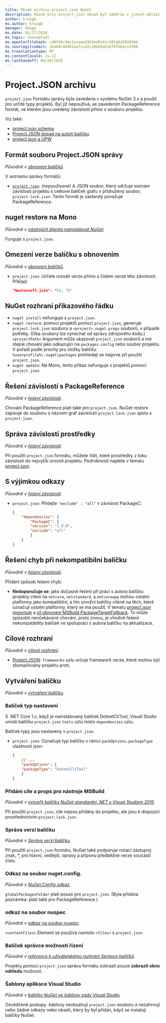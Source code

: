 ```yaml
---
title: Obsah archivu project.json NuGet
description: Různé bity project.json obsah byl odebrán z jiných oblastí v dokumentaci NuGet.
author: kraigb
ms.author: kraigb
manager: douge
ms.date: 01/17/2018
ms.topic: conceptual
ms.openlocfilehash: cd0f4bc44c1acaeed3b3ed0241c501ddd281628d
ms.sourcegitcommit: 3eab9c4dd41ea7ccd2c28bb5ab16f6fbbec13708
ms.translationtype: MT
ms.contentlocale: cs-CZ
ms.lasthandoff: 04/26/2018
---
```

# <a name="projectjson-archive"></a>Project.JSON archivu

`project.json` Formátu správy byla zavedena v systému NuGet 3.x a použít pro určité typy projektů. Byl již nepoužívá, se zavedením PackageReference formát, ve kterém jsou uvedeny závislosti přímo v souboru projektu.

Viz také:

- [project.json schema](project-json.md)
- [Project.JSON dopad na autoři balíčku](project-json-impact.md)
- [project.json a UPW](project-json-and-uwp.md)

## <a name="projectjson-management-format"></a>Formát souboru Project.JSON správy

*Původně v [obnovení balíčků](../what-is-nuget.md).*

V seznamu správy formátů:

- [`project.json`](project-json.md): *(nepoužívané)* A JSON soubor, který udržuje seznam závislosti projektu s celkové balíček grafu v přidružený soubor, `project.lock.json`. Tento formát je zastaralý považuje PackageReference.

## <a name="nuget-restore-on-mono"></a>nuget restore na Mono

*Původně v [nástrojích klienta nainstalovat NuGet](../install-nuget-client-tools.md).*

Funguje s `project.json`.

## <a name="constraining-package-versions-with-restore"></a>Omezení verze balíčku s obnovením

*Původně v [obnovení balíčků](../consume-packages/package-restore.md#constraining-package-versions-with-restore).*

- `project.json`: Určete rozsah verze přímo s číslem verze této závislosti. Příklad:

    ```json
    "Newtonsoft.json": "[6, 7)"
    ```

## <a name="nuget-cli-commands"></a>NuGet rozhraní příkazového řádku

- `nuget install` nefunguje s `project.json`.
- `nuget restore`: pomocí projektů pomocí `project.json`, generuje `project.lock.json` souboru a `<project>.nuget.props` souborů, v případě potřeby. (Oba soubory lze vynechat od správy zdrojového kódu.) `<projectPath>` Argument může ukazovat `project.json` souborů a má stejné chování jako odkazující na `packages.config` nebo soubor projektu. V pořadí podle priority pro složky balíčku `%userprofile%\.nuget\packages` prohledají se nejprve při použití `project.json`.
- `nuget update`: Na Mono, tento příkaz nefunguje s projektů pomocí `project.json`.

## <a name="dependency-resolution-with-packagereference"></a>Řešení závislostí s PackageReference

*Původně v [řešení závislostí](../consume-packages/dependency-resolution.md#dependency-resolution-with-packagereference).*

Chování PackageReference platí také pro `project.json`. NuGet restore zapisuje do souboru s názvem graf závislostí `project.lock.json` spolu s `project.json`.

## <a name="managing-dependency-assets"></a>Správa závislostí prostředky

*Původně v [řešení závislostí](../consume-packages/dependency-resolution.md#managing-dependency-assets).*

Při použití `project.json` formátu, můžete řídit, které prostředky z toku závislosti do nejvyšší úrovně projektu. Podrobnosti najdete v tématu [project.json](project-json.md).

## <a name="excluding-references"></a>S výjimkou odkazy

*Původně v [řešení závislostí](../consume-packages/dependency-resolution.md#excluding-references).*

- `project.json`: Přidejte `"exclude" : "all"` v závislost PackageC:

    ```json
    {
        "dependencies": {
            "PackageC": {
            "version": "1.0.0",
            "exclude": "all"
            }
        }
    }
    ```

## <a name="resolving-incompatible-package-errors"></a>Řešení chyb při nekompatibilní balíčku

*Původně v [řešení závislostí](../consume-packages/dependency-resolution.md#resolving-incompatible-package-errors).*

Přidání způsob řešení chyb:

- **Nedoporučuje se**: jako dočasné řešení při práci s autora balíčku projekty cílení na `netcore`, `netstandard`, a `netcoreapp` mohou ostatní platformy jako kompatibilní, a tím umožní balíčky cílené na těch, které označují ostatní platformy, který se má použít. V tématu [project.json importuje](project-json.md#imports) a [cíl obnovení MSBuild PackageTargetFallback](../reference/msbuild-targets.md#packagetargetfallback). To může způsobit neočekávané chování, proto znovu, je vhodné řešení nekompatibility balíček ve spolupráci s autora balíčku na aktualizace.

## <a name="target-frameworks"></a>Cílové rozhraní

*Původně v [cílové rozhraní](../reference/target-frameworks.md).*

- [Project.JSON](project-json.md): `frameworks` uzlu určuje framework verze, které mohou být zkompilovány projektu proti.

## <a name="creating-a-package"></a>Vytváření balíčku

*Původně v [vytváření balíčku](../create-packages/creating-a-package.md)*

### <a name="setting-a-package-type"></a>Balíček typ nastavení

S .NET Core 1.x, když je nainstalovaný balíček DotnetCliTool, Visual Studio umístí balíčku `project.json` `tools` uzlu místo `dependencies` uzlu.

Balíček typy jsou nastaveny v `project.json`.

- `project.json`: Označuje typ balíčku v rámci `packOptions.packageType` vlastnosti json:

    ```json
    {
        // ...
        "packOptions": {
        "packageType": "DotnetCliTool"
        }
    }
    ```

### <a name="adding-targets-and-props-for-msbuild"></a>Přidání cíle a props pro nástroje MSBuild

*Původně v [vytvořit balíčky NuGet standardní .NET s Visual Studiem 2015](../guides/create-net-standard-packages-vs2015.md).*

Při použití `project.json`, cíle nejsou přidány do projektu, ale jsou k dispozici prostřednictvím `project.lock.json`.

### <a name="package-versioning"></a>Správa verzí balíčku

*Původně v [Správa verzí balíčku](../reference/package-versioning.md).*

Při použití `project.json` formátu, NuGet také podporuje notaci zástupný znak, \*, pro hlavní, vedlejší, opravy a příponu předběžné verze součástí číslo.

### <a name="nugetconfig-reference"></a>Odkaz na soubor nuget.config.

*Původně v [NuGet.Config odkaz](../reference/nuget-config-file.md).*

`globalPackagesFolder` platí pouze pro `project.json`. (Byla přidána poznámka: platí také pro PackageReference.)

### <a name="nuspec-file-reference"></a>odkaz na soubor nuspec

*Původně v [odkaz na soubor nuspec](../reference/nuspec.md).*

`<contentFiles>` Element se používá namísto `<files>` s `project.json`.

### <a name="package-manager-options-control"></a>Balíček správce možnosti řízení

*Původně v [reference k uživatelskému rozhraní Správce balíčků](../tools/package-manager-ui.md).*

Projekty pomocí `project.json` správu formátu zobrazit pouze **zobrazit okno náhledu** možnost.

### <a name="visual-studio-templates"></a>Šablony aplikace Visual Studio

*Původně v [balíčky NuGet ve šablony sady Visual Studio](../visual-studio-extensibility/visual-studio-templates.md).*

Osvědčené postupy: šablony neobsahují `project.json` souboru a nezahrnují nebo žádné odkazy nebo obsah, který by byl přidán, když se instalují balíčky NuGet.